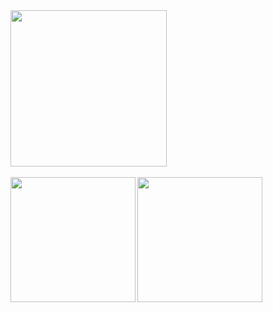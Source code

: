 <a href="https://github.com/decoyer">
  <img height=250 align="center" src="https://capsule-render.vercel.app/api?type=waving&&color=gradient&height=240&animation=fadeIn&section=footer&fontColor=ffffe4&text=Decoy%20the%20World!!&stroke=000000&strokeWidth=2&fontAlign=64&fontSize=64" />
</a>
<br><br>

<a href="https://github.com/decoyer">
  <img height=200 align="left" src="https://github-readme-stats.vercel.app/api?username=decoyer&theme=nord&hide_border=true" />
</a>
<a href="https://github.com/decoyer">
  <img height=200 align="center" src="https://github-readme-stats.vercel.app/api/top-langs/?username=decoyer&layout=donut&theme=nord&hide_border=true" />
</a>
